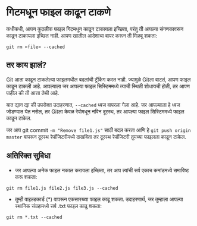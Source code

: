 # गिटमधून फाइल काढून टाकणे
कधीकधी, आपण कुठलीक फाइल गिटमधून काढून टाकायला इच्छिता, परंतु ती आपल्या संगणकावरून काढून टाकायला इच्छित नाही. आपण खालील आदेशाचा वापर करून ती मिळवू शकता:

``git rm <file> --cached``

## तर काय झालं?
Git आता काढून टाकलेल्या फाइलमधील बदलांची ट्रॅकिंग करत नाही. ज्यामुळे Gitला वाटतं, आपण फाइल काढून टाकली आहे. आपल्याला जर आपल्या फाइल सिस्टिममध्ये त्याची स्थिती शोधायची होती, तर आपण पाहील की ती आत्ता तेथी आहे.

यात द्यान द्या की उपरोक्त उदाहरणात, ``--cached`` ध्वज वापरला गेला आहे. जर आपल्याला हे ध्वज जोडण्यात येत नसेल, तर Gitला केवळ रेपोमधून नविन दूरस्थ, तर आपल्या फाइल सिस्टिममध्ये फाइल काढून टाकेल.

जर आप git commit ``-m "Remove file1.js"`` साठी बदल करता आणि हे ``git push origin master`` वापरून दूरस्थ रेपॉजिटरीमध्ये दाखविता तर दूरस्थ रेपॉजिटरी तुमच्या फाइलला काढून टाकेल.

## अतिरिक्त सुविधा
- जर आपल्या अनेक फाइल नकाल करायला इच्छिता, तर आप त्यांची सर्व एकाच कमांडमध्ये समाविष्ट करू शकता:

``git rm file1.js file2.js file3.js --cached``

- तुम्ही वाइल्डकार्ड (*) वापरून एकसारख्या फाइल काढू शकता. उदाहरणार्थ, जर तुम्हाला आपल्या स्थानिक संग्रहामध्ये सर्व .txt फाइल काढू शकता:

``git rm *.txt --cached``
